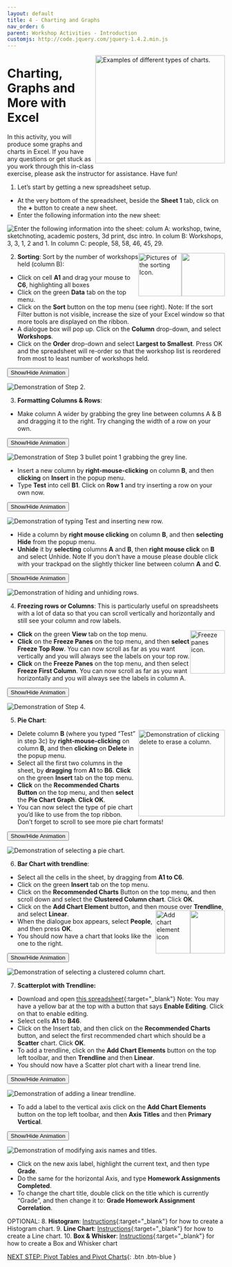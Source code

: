 ```yaml
---
layout: default
title: 4 - Charting and Graphs
nav_order: 6
parent: Workshop Activities - Introduction
customjs: http://code.jquery.com/jquery-1.4.2.min.js
---
```

<img src="images/excel-charts-graphs-01.png" style="float:right;width:300px;height:250px;" alt="Examples of different types of charts."> 

# Charting, Graphs and More with Excel
In this activity, you will produce some graphs and charts in Excel. If you have any questions or get stuck as you work through this in-class exercise, please ask the instructor for assistance.  Have fun!

1. Let’s start by getting a new spreadsheet setup. 

  - At the very bottom of the spreadsheet, beside the **Sheet 1** tab, click on the **+** button to create a new sheet.
  - Enter the following information into the new sheet:

 <img src="images/excel-charts-graphs-02.png" alt="Enter the following information into the sheet: colum A: workshop, twine, sketchnoting, academic posters, 3d print, dsc intro. In colum B: Workshops, 3, 3, 1, 2 and 1. In column C: people, 58, 58, 46, 45, 29.">

 <img src="images/excel-charts-graphs-03.png" style="float:right;width:100px;height:100px;"> <img src="images/excel-charts-graphs-04.png" style="float:right;width:100px;height:100px;" alt="Pictures of the sorting Icon.">
 
2. **Sorting**: Sort by the number of workshops held (column B): 
  - Click on cell **A1** and drag your mouse to **C6**, highlighting all boxes
  - Click on the green **Data** tab on the top menu.
  - Click on the **Sort** button on the top menu (see right). Note: If the sort Filter button is not visible, increase the size of your Excel window so that more tools are displayed on the ribbon.
  - A dialogue box will pop up. Click on the **Column** drop-down, and select **Workshops**.
  - Click on the **Order** drop-down and select **Largest to Smallest**. 
Press OK and the spreadsheet will re-order so that the workshop list is reordered from most to least number of workshops held.

<button onclick="toggle('gif1')">Show/Hide Animation</button>
<div id="gif1">
<img src="images/excel-charts-graphs-05.gif" alt="Demonstration of Step 2.">
</div>
 
 
3. **Formatting Columns & Rows**:
  - Make column A wider by grabbing the grey line between columns A & B and dragging it to the right. Try changing the width of a row on your own.

<button onclick="toggle('gif2')">Show/Hide Animation</button>
<div id="gif2">
<img src="images/excel-charts-graphs-06.gif" alt="Demonstration of Step 3 bullet point 1 grabbing the grey line."> 
</div>


  - Insert a new column by **right-mouse-clicking** on column **B**, and then **clicking** on **Insert** in the popup menu. 
  - Type **Test** into cell **B1**. Click on **Row 1** and try inserting a row on your own now.

<button onclick="toggle('gif3')">Show/Hide Animation</button>
<div id="gif3">
<img src="images/excel-charts-graphs-07.gif" alt="Demonstration of typing Test and inserting new row.">
</div>

 
  - Hide a column by **right mouse clicking** on column **B**, and then **selecting Hide** from the popup menu. 
  - **Unhide** it by **selecting** columns **A** and **B**, then **right mouse click** on **B** and select Unhide. Note If you don’t have a mouse please double click with your trackpad on the slightly thicker line between column **A** and **C**.<br>

<button onclick="toggle('gif4')">Show/Hide Animation</button>
<div id="gif4">
<img src="images/excel-charts-graphs-08.gif" alt="Demonstration of hiding and unhiding rows.">
</div>

 
 
4. **Freezing rows or Columns**: This is particularly useful on spreadsheets with a lot of data so that you can scroll vertically and horizontally and still see your column and row labels.

<img src="images/excel-charts-graphs-09.png" style="float:right;width:80px;height:100px;" alt="Freeze panes icon.">

  - **Click** on the green **View** tab on the top menu.
  - **Click** on the **Freeze Panes** on the top menu, and then **select Freeze Top Row**. You can now scroll as far as you want vertically and you will always see the labels on your top row.
  - **Click** on the **Freeze Panes** on the top menu, and then select **Freeze First Column**. You can now scroll as far as you want horizontally and you will always see the labels in column A.

<button onclick="toggle('gif5')">Show/Hide Animation</button>
<div id="gif5">
<img src="images/excel-charts-graphs-10.gif" alt="Demonstration of Step 4.">
</div>

 

5. **Pie Chart**:

 <img src="images/excel-charts-graphs-11.png" style="float:right;width:200px;height:200px;" alt="Demonstration of clicking delete to erase a column.">

  - Delete column **B** (where you typed “Test” in step 3c) by **right-mouse-clicking** on column **B**, and then **clicking** on **Delete** in the popup menu. 
  - Select all the first two columns in the sheet, by **dragging** from **A1** to **B6**. **Click** on the green **Insert** tab on the top menu.
  - **Click** on the **Recommended Charts Button** on the top menu, and then **select** the **Pie Chart Graph**. **Click OK**.
  - You can now select the type of pie chart you’d like to use from the top ribbon. Don’t forget to scroll to see more pie chart formats! 

<button onclick="toggle('gif6')">Show/Hide Animation</button>
<div id="gif6">
<img src="images/excel-charts-graphs-12.gif" alt="Demonstration of selecting a pie chart.">
</div>

 
 
6. **Bar Chart with trendline**:
  - Select all the cells in the sheet, by dragging from **A1 to C6**.
  - Click on the green **Insert** tab on the top menu.
  - Click on the **Recommended Charts** Button on the top menu, and then scroll down and select the **Clustered Column chart**. Click **OK**.
  - Click on the **Add Chart Element** button, and then mouse over **Trendline**, and select **Linear**. 
<img src="images/excel-charts-graphs-13.png" style="float:right;width:80px;height:100px;"> <img src="images/excel-charts-graphs-14.png" style="float:right;width:80px;height:100px;" alt="Add chart element icon"> 
  - When the dialogue box appears, select **People**, and then press **OK**.
  - You should now have a chart that looks like the one to the right.

<button onclick="toggle('gif7')">Show/Hide Animation</button>
<div id="gif7">
<img src="images/excel-charts-graphs-15.gif" alt="Demonstration of selecting a clustered column chart.">
</div>

 
 
7. **Scatterplot with Trendline:** 

  - Download and open [this spreadsheet](docs/dsc-charting-graphs.xlsx){:target="_blank"}  Note: You may have a yellow bar at the top with a button that says **Enable Editing**. Click on that to enable editing.
  - Select cells **A1** to **B46**. 
  - Click on the Insert tab, and then click on the **Recommended Charts** button, and select the first recommended chart which should be a **Scatter** chart. Click **OK**.
  - To add a trendline, click on the **Add Chart Elements** button on the top left toolbar, and then **Trendline** and then **Linear**.
  - You should now have a Scatter plot chart with a linear trend line.

<button onclick="toggle('gif8')">Show/Hide Animation</button>
<div id="gif8">
<img src="images/excel-charts-graphs-17.gif" alt="Demonstration of adding a linear trendline.">
</div>

  
  - To add a label to the vertical axis click on the **Add Chart Elements** button on the top left toolbar, and then **Axis Titles** and then **Primary Vertical**. 

<button onclick="toggle('gif9')">Show/Hide Animation</button>
<div id="gif9">
<img src="images/excel-charts-graphs-16.gif" alt="Demonstration of modifying axis names and titles.">
</div>

  - Click on the new axis label, highlight the current text, and then type **Grade**.<br>
  - Do the same for the horizontal Axis, and type **Homework Assignments Completed**.<br>
  - To change the chart title, double click on the title which is currently “Grade”, and then change it to: **Grade Homework Assignment Correlation**.

OPTIONAL:
8. **Histogram**:  [Instructions](http://bit.ly/2I78FNh){:target="_blank"} for how to create a Histogram chart.
9. **Line Chart**: [Instructions](http://bit.ly/2HXiIEk){:target="_blank"} for how to create a Line chart.
10. **Box & Whisker**: [Instructions](http://bit.ly/2I90O1w){:target="_blank"} for how to create a Box and Whisker chart

<script>  

    function toggle(input) {
        var x = document.getElementById(input);
        if (x.style.display === "none") {
            x.style.display = "block";
        } else {
            x.style.display = "none";
        }
    }
</script>

[NEXT STEP: Pivot Tables and Pivot Charts](pivot-tables-charts.html){: .btn .btn-blue }
